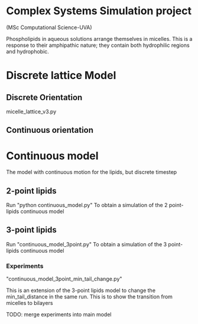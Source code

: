 # Complex Systems Simulation project
(MSc Computational Science-UVA)


Phospholipids in aqueous solutions arrange themselves in micelles. This is a response to their amphipathic nature; they contain both hydrophilic regions and hydrophobic.


# Discrete lattice Model
## Discrete Orientation
micelle_lattice_v3.py

## Continuous orientation

# Continuous model 
The model with continuous motion for the lipids, but discrete timestep
## 2-point lipids
Run "python continuous_model.py"
To obtain a simulation of the 2 point-lipids continuous model



## 3-point lipids

Run "continuous_model_3point.py"
To obtain a simulation of the 3 point-lipids continuous model

  ### Experiments
  "continuous_model_3point_min_tail_change.py"
  
  This is an extension of the 3-point lipids model to change the min_tail_distance in the same run. This is to show the transition from micelles to bilayers
  
  TODO: merge experiments into main model
  



